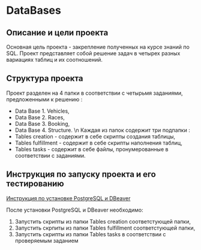 # DataBases

## Описание и цели проекта
Основная цель проекта - закрепление полученных на курсе знаний по SQL. 
Проект представляет собой решение задач в четырех разных вариациях таблиц и их соотношений. 

## Структура проекта
Проект разделен на 4 папки в соответствии с четырьмя заданиями, предложенными к решению : 
- Data Base 1. Vehicles, 
- Data Base 2. Races, 
- Data Base 3. Booking, 
- Data Base 4. Structure.
\n Каждая из папок содержит три подпапки : 
- Tables creation - содержит в себе скрипты создания таблицы, 
- Tables fulfillment - содержит в себе скрипты наполнения таблиц, 
- Tables tasks - содержит в себе файлы, пронумерованные в соответствии с заданиями. 

## Инструкция по запуску проекта и его тестированию
[Инструкция по установке PostgreSQL и DBeaver](https://apps.skillfactory.ru/learning/course/course-v1:SkillFactory+MIFIDEV-2sem+JAN2025/block-v1:SkillFactory+MIFIDEV-2sem+JAN2025+type@sequential+block@b40bd5b128d446c895edc55a73cc0c12/block-v1:SkillFactory+MIFIDEV-2sem+JAN2025+type@vertical+block@0fb8c8377fad4db49b70e31af0b4402f)

После установки PostgreSQL и DBeaver необходимо:
1. Запустить скрипты из папки Tables creation соответстующей папки, 
2. Запустить скрпиты из папки Tables fulfillment соответстующей папки, 
3. Запустить скрипты из папки Tables tasks в соответствии с проверяемым заданием